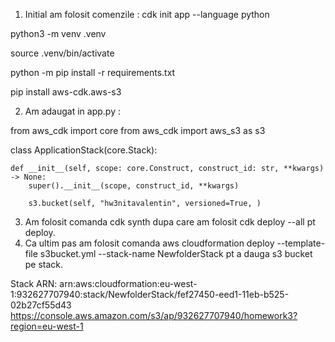 1. Initial am folosit comenzile :
cdk init app --language python

python3 -m venv .venv

source .venv/bin/activate

python -m pip install -r requirements.txt

pip install aws-cdk.aws-s3

2. Am adaugat in app.py :

from aws_cdk import core
from aws_cdk import aws_s3 as s3


class ApplicationStack(core.Stack):

    def __init__(self, scope: core.Construct, construct_id: str, **kwargs) -> None:
        super().__init__(scope, construct_id, **kwargs)

        s3.bucket(self, "hw3nitavalentin", versioned=True, )
 3. Am folosit comanda cdk synth dupa care am folosit cdk deploy --all pt deploy.
 4. Ca ultim pas am folosit comanda aws cloudformation deploy --template-file s3bucket.yml --stack-name NewfolderStack pt a dauga s3 bucket pe stack.
 
 
 Stack ARN:
arn:aws:cloudformation:eu-west-1:932627707940:stack/NewfolderStack/fef27450-eed1-11eb-b525-02b27cf55d43
https://console.aws.amazon.com/s3/ap/932627707940/homework3?region=eu-west-1
